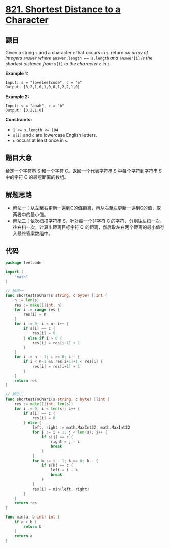 # [821. Shortest Distance to a Character](https://leetcode.com/problems/shortest-distance-to-a-character/)

## 题目

Given a string `s` and a character `c` that occurs in `s`, return *an array of integers `answer` where* `answer.length == s.length` *and* `answer[i]` *is the shortest distance from* `s[i]` *to the character* `c` *in* `s`.

**Example 1:**

```
Input: s = "loveleetcode", c = "e"
Output: [3,2,1,0,1,0,0,1,2,2,1,0]
```

**Example 2:**

```
Input: s = "aaab", c = "b"
Output: [3,2,1,0]
```

**Constraints:**

- `1 <= s.length <= 104`
- `s[i]` and `c` are lowercase English letters.
- `c` occurs at least once in `s`.

## 题目大意

给定一个字符串 S 和一个字符 C。返回一个代表字符串 S 中每个字符到字符串 S 中的字符 C 的最短距离的数组。

## 解题思路

- 解法一：从左至右更新一遍到C的值距离，再从右至左更新一遍到C的值，取两者中的最小值。
- 解法二：依次扫描字符串 S，针对每一个非字符 C 的字符，分别往左扫一次，往右扫一次，计算出距离目标字符 C 的距离，然后取左右两个距离的最小值存入最终答案数组中。

## 代码

```go
package leetcode

import (
	"math"
)

// 解法一
func shortestToChar(s string, c byte) []int {
	n := len(s)
	res := make([]int, n)
	for i := range res {
		res[i] = n
	}
	for i := 0; i < n; i++ {
		if s[i] == c {
			res[i] = 0
		} else if i > 0 {
			res[i] = res[i-1] + 1
		}
	}
	for i := n - 1; i >= 0; i-- {
		if i < n-1 && res[i+1]+1 < res[i] {
			res[i] = res[i+1] + 1
		}
	}
	return res
}

// 解法二
func shortestToChar1(s string, c byte) []int {
	res := make([]int, len(s))
	for i := 0; i < len(s); i++ {
		if s[i] == c {
			res[i] = 0
		} else {
			left, right := math.MaxInt32, math.MaxInt32
			for j := i + 1; j < len(s); j++ {
				if s[j] == c {
					right = j - i
					break
				}
			}
			for k := i - 1; k >= 0; k-- {
				if s[k] == c {
					left = i - k
					break
				}
			}
			res[i] = min(left, right)
		}
	}
	return res
}

func min(a, b int) int {
	if a > b {
		return b
	}
	return a
}
```